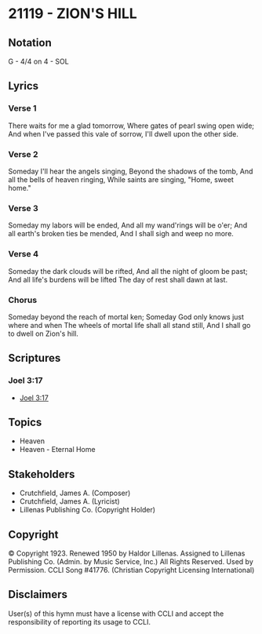# 21119 - ZION'S HILL

## Notation

G - 4/4 on 4 - SOL

## Lyrics

### Verse 1

There waits for me a glad tomorrow, Where gates of pearl swing open wide; And when I've passed this vale of sorrow, I'll dwell upon the other side. 

### Verse 2

Someday I'll hear the angels singing, Beyond the shadows of the tomb, And all the bells of heaven ringing, While saints are singing, "Home, sweet home."

### Verse 3

Someday my labors will be ended, And all my wand'rings will be o'er; And all earth's broken ties be mended, And I shall sigh and weep no more.

### Verse 4

Someday the dark clouds will be rifted, And all the night of gloom be past; And all life's burdens will be lifted The day of rest shall dawn at last.

### Chorus

Someday beyond the reach of mortal ken; Someday God only knows just where and when The wheels of mortal life shall all stand still, And I shall go to dwell on Zion's hill.


## Scriptures

### Joel 3:17

- [Joel 3:17](https://www.biblegateway.com/passage/?search=Joel%203%3A17)


## Topics

- Heaven
- Heaven - Eternal Home

## Stakeholders

- Crutchfield, James A. (Composer)
- Crutchfield, James A. (Lyricist)
- Lillenas Publishing Co. (Copyright Holder)

## Copyright

© Copyright 1923. Renewed 1950 by Haldor Lillenas. Assigned to Lillenas Publishing Co. (Admin. by Music Service, Inc.) All Rights Reserved. Used by Permission. CCLI Song #41776.
(Christian Copyright Licensing International)

## Disclaimers

User(s) of this hymn must have a license with CCLI and accept the responsibility of reporting its usage to CCLI.

